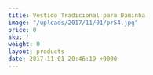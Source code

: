 ```yaml
---
title: Vestido Tradicional para Daminha
image: "/uploads/2017/11/01/pr54.jpg"
price: 0
sku: ''
weight: 0
layout: products
date: 2017-11-01 20:46:19 +0000
---
```

